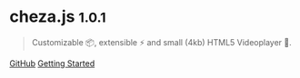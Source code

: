 # cheza.js <small>1.0.1</small>

> Customizable 📦, extensible ⚡ and small (4kb) HTML5 Videoplayer 📼.

[GitHub](https://github.com/mistweaverco/cheza.js)
[Getting Started](#simple-htmljs-example)
